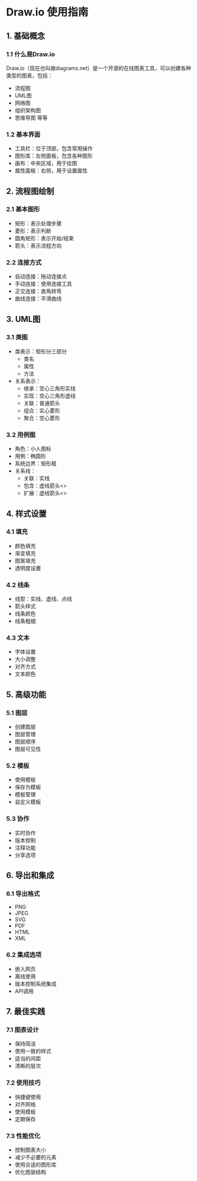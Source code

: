 # Draw.io 使用指南

## 1. 基础概念

### 1.1 什么是Draw.io
Draw.io（现在也叫做diagrams.net）是一个开源的在线图表工具，可以创建各种类型的图表，包括：
- 流程图
- UML图
- 网络图
- 组织架构图
- 思维导图
等等

### 1.2 基本界面
- 工具栏：位于顶部，包含常用操作
- 图形库：左侧面板，包含各种图形
- 画布：中央区域，用于绘图
- 属性面板：右侧，用于设置属性

## 2. 流程图绘制

### 2.1 基本图形
- 矩形：表示处理步骤
- 菱形：表示判断
- 圆角矩形：表示开始/结束
- 箭头：表示流程方向

### 2.2 连接方式
- 自动连接：拖动连接点
- 手动连接：使用连接工具
- 正交连接：直角转弯
- 曲线连接：平滑曲线

## 3. UML图

### 3.1 类图
- 类表示：矩形分三部分
  - 类名
  - 属性
  - 方法
- 关系表示：
  - 继承：空心三角形实线
  - 实现：空心三角形虚线
  - 关联：普通箭头
  - 组合：实心菱形
  - 聚合：空心菱形

### 3.2 用例图
- 角色：小人图标
- 用例：椭圆形
- 系统边界：矩形框
- 关系线：
  - 关联：实线
  - 包含：虚线箭头<<include>>
  - 扩展：虚线箭头<<extend>>

## 4. 样式设置

### 4.1 填充
- 颜色填充
- 渐变填充
- 图案填充
- 透明度设置

### 4.2 线条
- 线型：实线、虚线、点线
- 箭头样式
- 线条颜色
- 线条粗细

### 4.3 文本
- 字体设置
- 大小调整
- 对齐方式
- 文本颜色

## 5. 高级功能

### 5.1 图层
- 创建图层
- 图层管理
- 图层顺序
- 图层可见性

### 5.2 模板
- 使用模板
- 保存为模板
- 模板管理
- 自定义模板

### 5.3 协作
- 实时协作
- 版本控制
- 注释功能
- 分享选项

## 6. 导出和集成

### 6.1 导出格式
- PNG
- JPEG
- SVG
- PDF
- HTML
- XML

### 6.2 集成选项
- 嵌入网页
- 离线使用
- 版本控制系统集成
- API调用

## 7. 最佳实践

### 7.1 图表设计
- 保持简洁
- 使用一致的样式
- 适当的间距
- 清晰的层次

### 7.2 使用技巧
- 快捷键使用
- 对齐网格
- 使用模板
- 定期保存

### 7.3 性能优化
- 控制图表大小
- 减少不必要的元素
- 使用合适的图形库
- 优化图层结构 